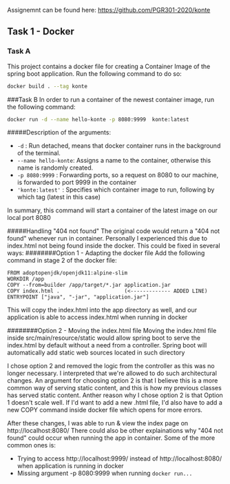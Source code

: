 Assignemnt can be found here:
https://github.com/PGR301-2020/konte

## Task 1 - Docker 
### Task A
This project contains a docker file for creating a Container Image of the spring boot application.
Run the following command to do so:
```bash
docker build . --tag konte
```

###Task B
In order to run a container of the newest container image, run the following command:
```bash
docker run -d --name hello-konte -p 8080:9999  konte:latest
```
#####Description of the arguments:
- ```-d``` : Run detached, means that docker container runs in the background of the terminal.
- ```--name hello-konte```: Assigns a name to the container, otherwise this name is randomly created.
- ```-p 8080:9999``` : Forwarding ports, so a request on 8080 to our machine, is forwarded to port 9999 in the container
- ```'konte:latest'``` : Specifies which container image to run, following by which tag (latest in this case)

In summary, this command will start a container of the latest image on our local port 8080

#####Handling "404 not found"
The original code would return a "404 not found" whenever run in container. Personally I experienced this due to index.html not being found inside the docker. This could be fixed in several ways:
########Option 1 - Adapting the docker file
Add the following command in stage 2 of the docker file:
```
FROM adoptopenjdk/openjdk11:alpine-slim
WORKDIR /app
COPY --from=builder /app/target/*.jar application.jar
COPY index.html .                     (<------------- ADDED LINE)
ENTRYPOINT ["java", "-jar", "application.jar"]
```
This will copy the index.html into the app directory as well, and our application is able to access index.html when running in docker

########Option 2 - Moving the index.html file
Moving the index.html file inside src/main/resource/static would allow spring boot to serve the index.html by default without a need from a controller. Spring boot will automatically add static web sources located in such directory

I chose option 2 and removed the logic from the controller as this was no longer necessary. I interpreted that we're allowed to do such architectural changes. An argument for choosing option 2 is that I believe this is a more common way of serving static content, and this is how my previous classes has served static content.
Anther reason why I chose option 2 is that Option 1 doesn't scale well. If I'd want to add a new .html file, I'd also have to add a new COPY command inside docker file which opens for more errors.

After these changes, I was able to run & view the index page on http://localhost:8080/
There could also be other explainations why "404 not found" could occur when running the app in container. Some of the more common ones is:
- Trying to access http://localhost:9999/ instead of http://localhost:8080/ when application is running in docker
- Missing argument -p 8080:9999 when running ````docker run...```` 



